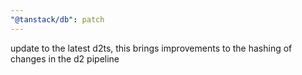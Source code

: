 ```yaml
---
"@tanstack/db": patch
---
```


update to the latest d2ts, this brings improvements to the hashing of changes in the d2 pipeline
